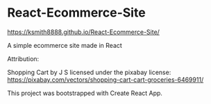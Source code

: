 # React-Ecommerce-Site

https://ksmith8888.github.io/React-Ecommerce-Site/

A simple ecommerce site made in React

Attribution:

Shopping Cart by J S licensed under the pixabay license: https://pixabay.com/vectors/shopping-cart-cart-groceries-6469911/

This project was bootstrapped with Create React App.
